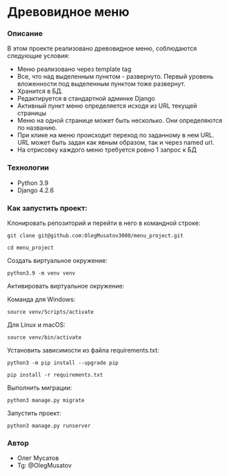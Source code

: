 # Древовидное меню
### Описание

В этом проекте реализовано древовидное меню, соблюдаются следующие условия:
- Меню реализовано через template tag
- Все, что над выделенным пунктом - развернуто. Первый уровень вложенности под выделенным пунктом тоже развернут.
- Хранится в БД.
- Редактируется в стандартной админке Django
- Активный пункт меню определяется исходя из URL текущей страницы
- Меню на одной странице может быть несколько. Они определяются по названию.
- При клике на меню происходит переход по заданному в нем URL. URL может быть задан как явным образом, так и через named url.
- На отрисовку каждого меню требуется ровно 1 запрос к БД

### Технологии
- Python 3.9
- Django 4.2.6

### Как запустить проект:

Клонировать репозиторий и перейти в него в командной строке:

```
git clone git@github.com:OlegMusatov3000/menu_project.git
```

```
cd menu_project
```

Cоздать виртуальное окружение:

```
python3.9 -m venv venv
```

Активировать виртуальное окружение:

Команда для Windows:

```
source venv/Scripts/activate
```

Для Linux и macOS:

```
source venv/bin/activate
```

Установить зависимости из файла requirements.txt:

```
python3 -m pip install --upgrade pip
```

```
pip install -r requirements.txt
```

Выполнить миграции:

```
python3 manage.py migrate
```

Запустить проект:

```
python3 manage.py runserver
```

### Автор
- Олег Мусатов
- Tg: @OlegMusatov
